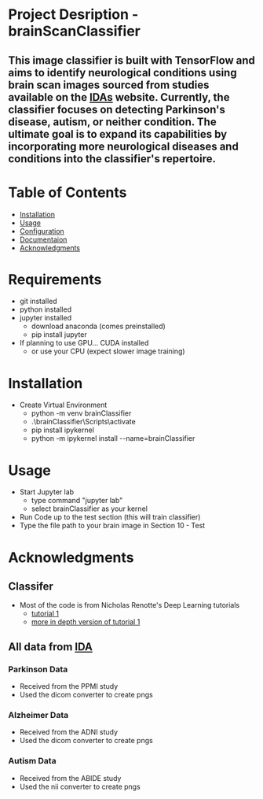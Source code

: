 # Project Desription - brainScanClassifier
## This image classifier is built with TensorFlow and aims to identify neurological conditions using brain scan images sourced from studies available on the [IDAs](https://ida.loni.usc.edu/login.jsp) website. Currently, the classifier focuses on detecting Parkinson's disease, autism, or neither condition. The ultimate goal is to expand its capabilities by incorporating more neurological diseases and conditions into the classifier's repertoire.

# Table of Contents
- [Installation](#Installation)
- [Usage](#Usage)
- [Configuration](#Configuration)
- [Documentaion](#Documentaion)
- [Acknowledgments](#Acknowledgments)

# Requirements
- git installed
- python installed
- jupyter installed
    - download anaconda (comes preinstalled)
    - pip install jupyter
- If planning to use GPU... CUDA installed
    - or use your CPU (expect slower image training)

# Installation
- Create Virtual Environment
    - python -m venv brainClassifier
    - .\brainClassifier\Scripts\activate
    - pip install ipykernel
    - python -m ipykernel install --name=brainClassifier

# Usage
- Start Jupyter lab
    - type command "jupyter lab"
    - select brainClassifier as your kernel
- Run Code up to the test section (this will train classifier)
- Type the file path to your brain image in Section 10 - Test

# Acknowledgments

## Classifer
- Most of the code is from Nicholas Renotte's Deep Learning tutorials
    - [tutorial 1](https://www.youtube.com/watch?v=19LQRx78QVU&list=PLgNJO2hghbmiXg5d4X8DURJP9yv9pgjIu&index=1)
    - [more in depth version of tutorial 1](https://www.youtube.com/watch?v=jztwpsIzEGc&list=PLgNJO2hghbmiXg5d4X8DURJP9yv9pgjIu&index=2)

## All data from [IDA](https://ida.loni.usc.edu/login.jsp)
### Parkinson Data
- Received from the PPMI study
- Used the dicom converter to create pngs

### Alzheimer Data
- Received from the ADNI study
- Used the dicom converter to create pngs

### Autism Data
- Received from the ABIDE study
- Used the nii converter to create pngs